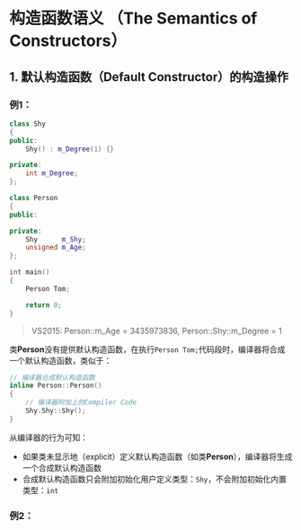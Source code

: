 # 构造函数语义 （The Semantics of Constructors）

## 1. 默认构造函数（Default Constructor）的构造操作
### 例1：
```C++
class Shy
{
public:
	Shy() : m_Degree(1) {}

private:
	int m_Degree;
};

class Person
{
public:

private:
	Shy      m_Shy;
	unsigned m_Age;
};

int main()
{
	Person Tom;

	return 0;
}
```
> VS2015: Person::m_Age = 3435973836, Person::Shy::m_Degree = 1

类**Person**没有提供默认构造函数，在执行`Person Tom;`代码段时，编译器将合成一个默认构造函数，类似于：
```C++
// 编译器合成默认构造函数
inline Person::Person()
{
	// 编译器附加上的Compiler Code
	Shy.Shy::Shy();
}
```
从编译器的行为可知：
* 如果类未显示地（explicit）定义默认构造函数（如类**Person**），编译器将生成一个合成默认构造函数
* 合成默认构造函数只会附加初始化用户定义类型：`Shy`，不会附加初始化内置类型：`int`

### 例2：

